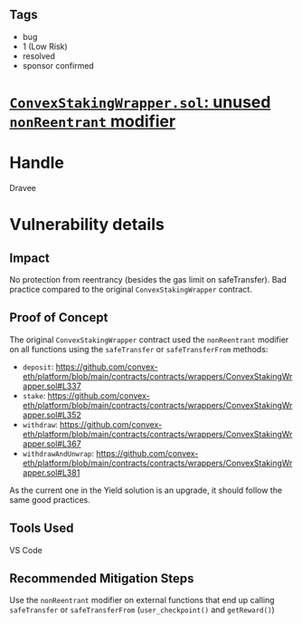 ## Tags

- bug
- 1 (Low Risk)
- resolved
- sponsor confirmed

# [`ConvexStakingWrapper.sol`: unused `nonReentrant` modifier](https://github.com/code-423n4/2022-01-yield-findings/issues/74) 

# Handle

Dravee


# Vulnerability details

## Impact
No protection from reentrancy (besides the gas limit on safeTransfer).
Bad practice compared to the original `ConvexStakingWrapper` contract.

## Proof of Concept
The original `ConvexStakingWrapper` contract used the `nonReentrant` modifier on all functions using the `safeTransfer` or `safeTransferFrom` methods:
- `deposit`: https://github.com/convex-eth/platform/blob/main/contracts/contracts/wrappers/ConvexStakingWrapper.sol#L337
- `stake`: https://github.com/convex-eth/platform/blob/main/contracts/contracts/wrappers/ConvexStakingWrapper.sol#L352 
- `withdraw`: https://github.com/convex-eth/platform/blob/main/contracts/contracts/wrappers/ConvexStakingWrapper.sol#L367
- `withdrawAndUnwrap`: https://github.com/convex-eth/platform/blob/main/contracts/contracts/wrappers/ConvexStakingWrapper.sol#L381

As the current one in the Yield solution is an upgrade, it should follow the same good practices.

## Tools Used
VS Code

## Recommended Mitigation Steps
Use the `nonReentrant` modifier on external functions that end up calling `safeTransfer` or `safeTransferFrom` (`user_checkpoint()` and `getReward()`)

